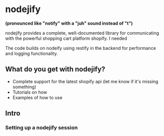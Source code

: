 # nodejify
__(pronounced like "notify" with a "juh" sound instead of "t")__

nodejify provides a complete, well-documented library for communicating with the powerful
shopping cart platform shopify. I needed

The code builds on nodeify using restify in the backend for performance and logging functionality.

## What do you get with nodejify?

* Complete support for the latest shopify api (let me know if it's missing something)
* Tutorials on how
* Examples of how to use

## Intro

### Setting up a nodejify session
